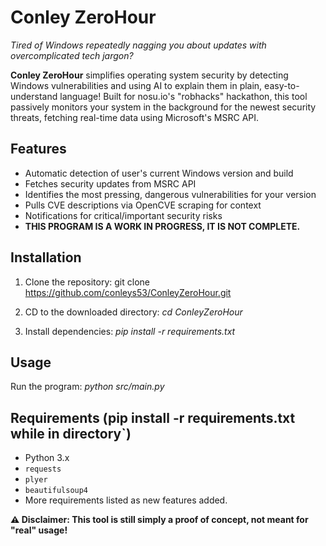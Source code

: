 # Conley ZeroHour
*Tired of Windows repeatedly nagging you about updates with overcomplicated tech jargon?*<br />

**Conley ZeroHour** simplifies operating system security by detecting Windows vulnerabilities and using AI to explain them in plain, easy-to-understand language! Built for nosu.io's "robhacks" hackathon, this tool passively monitors your system in the background for the newest security threats, fetching real-time data using Microsoft's MSRC API.

## Features
- Automatic detection of user's current Windows version and build
- Fetches security updates from MSRC API
- Identifies the most pressing, dangerous vulnerabilities for your version
- Pulls CVE descriptions via OpenCVE scraping for context
- Notifications for critical/important security risks
- **THIS PROGRAM IS A WORK IN PROGRESS, IT IS NOT COMPLETE.**

## Installation
1. Clone the repository:
git clone https://github.com/conleys53/ConleyZeroHour.git 

2. CD to the downloaded directory:
*cd ConleyZeroHour*

2. Install dependencies:
*pip install -r requirements.txt*

## Usage
Run the program:
*python src/main.py*

## Requirements (pip install -r requirements.txt while in directory`)
- Python 3.x
- `requests`
- `plyer`
- `beautifulsoup4`
- More requirements listed as new features added.

**⚠️ Disclaimer: This tool is still simply a proof of concept, not meant for "real" usage!**
